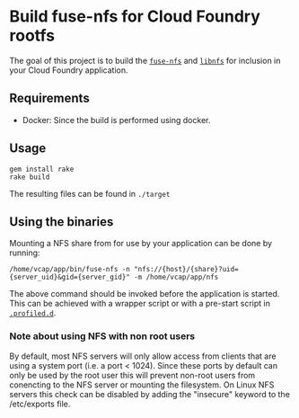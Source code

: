 # Build fuse-nfs for Cloud Foundry rootfs

The goal of this project is to build the [`fuse-nfs`](https://github.com/sahlberg/fuse-nfs) and [`libnfs`](https://github.com/sahlberg/libnfs) for inclusion in your Cloud Foundry application.

## Requirements
- Docker: Since the build is performed using docker.

## Usage
```
gem install rake
rake build
```

The resulting files can be found in `./target`

## Using the binaries
Mounting a NFS share from for use by your application can be done by running:
```
/home/vcap/app/bin/fuse-nfs -n "nfs://{host}/{share}?uid={server_uid}&gid={server_gid}" -m /home/vcap/app/nfs
```

The above command should be invoked before the application is started.
This can be achieved with a wrapper script or with a pre-start script in [`.profiled.d`](https://devcenter.heroku.com/articles/profiled).

### Note about using NFS with non root users
By default, most NFS servers will only allow access from clients that are using a system port (i.e. a port < 1024).
Since these ports by default can only be used by the root user this will prevent non-root users from conencting to the NFS server or mounting the filesystem.
On Linux NFS servers this check can be disabled by adding the "insecure" keyword to the /etc/exports file.
